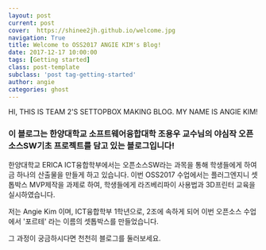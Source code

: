 ```yaml
---
layout: post
current: post
cover:  https://shinee2jh.github.io/welcome.jpg
navigation: True
title: Welcome to OSS2017 ANGIE KIM's Blog!
date: 2017-12-17 10:00:00
tags: [Getting started]
class: post-template
subclass: 'post tag-getting-started'
author: angie
categories: ghost
---
```

HI, THIS IS TEAM 2'S SETTOPBOX MAKING BLOG. MY NAME IS ANGIE KIM!


### 이 블로그는 한양대학교 소프트웨어융합대학 조용우 교수님의 야심작 오픈소스SW기초 프로젝트를 담고 있는 블로그입니다!


 한양대학교 ERICA ICT융합학부에서는 오픈소스SW라는 과목을 통해 학생들에게 하여금 하나의 산출물을 만들게 하고 있습니다. 이번 OSS2017 수업에서는 플러그엔지니 셋톱박스 MVP제작을 과제로 하여, 학생들에게 라즈베리파이 사용법과 3D프린터 교육을 실시하였습니다.
 
 저는 Angie Kim 이며, ICT융합학부 1학년으로, 2조에 속하게 되어 이번 오픈소스 수업에서 '포르테' 라는 이름의 셋톱박스를 만들었습니다.
 
 그 과정이 궁금하시다면 천천히 블로그를 둘러보세요.
